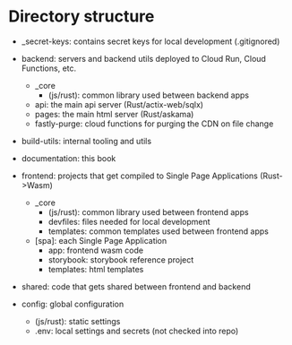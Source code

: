 # Directory structure

* _secret-keys: contains secret keys for local development (.gitignored)

* backend: servers and backend utils deployed to Cloud Run, Cloud Functions, etc.
  - _core
    - (js/rust): common library used between backend apps
  - api: the main api server (Rust/actix-web/sqlx)
  - pages: the main html server (Rust/askama)
  - fastly-purge: cloud functions for purging the CDN on file change 

* build-utils: internal tooling and utils

* documentation: this book

* frontend: projects that get compiled to Single Page Applications (Rust->Wasm)
  - _core
    - (js/rust): common library used between frontend apps
    - devfiles: files needed for local development
    - templates: common templates used between frontend apps 
  - [spa]: each Single Page Application
    - app: frontend wasm code
    - storybook: storybook reference project
    - templates: html templates

* shared: code that gets shared between frontend and backend 

* config: global configuration 
  - (js/rust): static settings
  - .env: local settings and secrets (not checked into repo)

